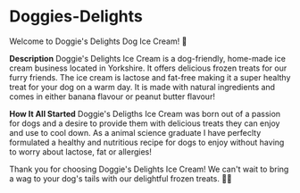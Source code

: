 # Doggies-Delights

Welcome to Doggie's Delights Dog Ice Cream! 🍦

**Description**
Doggie's Delights Ice Cream is a dog-friendly, home-made ice cream business located in Yorkshire. It offers delicious frozen treats for our furry friends. 
The ice cream is lactose and fat-free making it a super healthy treat for your dog on a warm day. It is made with natural ingredients and comes in either banana flavour or peanut butter flavour!

**How It All Started**
Doggie's Deligths Ice Cream was born out of a passion for dogs and a desire to provide them with delicious treats they can enjoy and use to cool down. As a animal science graduate I have perfeclty formulated a healthy and nutritious recipe for dogs to enjoy without having to worry about lactose, fat or allergies!

Thank you for choosing Doggie's Delights Ice Cream! We can't wait to bring a wag to your dog's tails with our delightful frozen treats. 🐾🍦

